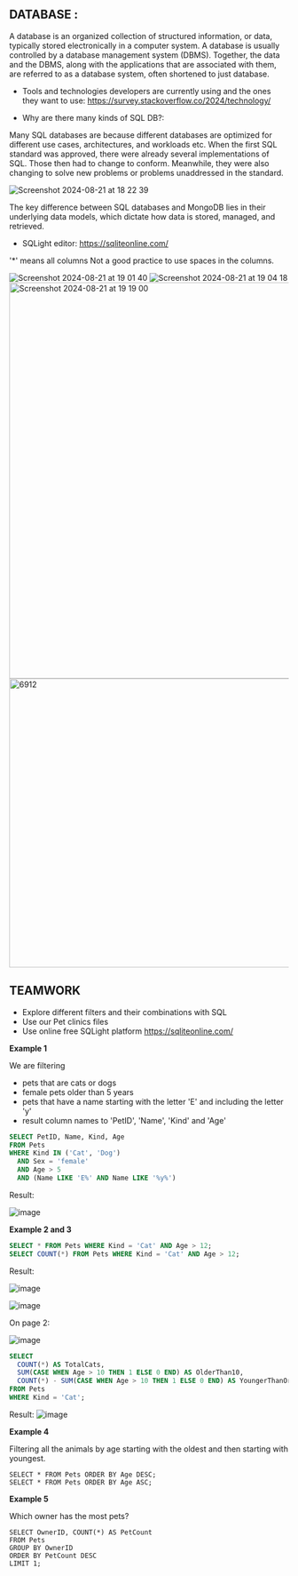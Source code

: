 ## DATABASE :
A database is an organized collection of structured information, or data, typically stored electronically in a computer system. 
A database is usually controlled by a database management system (DBMS). 
Together, the data and the DBMS, along with the applications that are associated with them, are referred to as a database system, often shortened to just database.

* Tools and technologies developers are currently using and the ones they want to use:
https://survey.stackoverflow.co/2024/technology/

* Why are there many kinds of SQL DB?: 

Many SQL databases are because different databases are optimized for different use cases, architectures, and workloads etc.
When the first SQL standard was approved, there were already several implementations of SQL. 
Those then had to change to conform. Meanwhile, they were also changing to solve new problems or problems unaddressed in the standard.

![Screenshot 2024-08-21 at 18 22 39](https://github.com/user-attachments/assets/c4a7a324-766a-4dcf-a0f6-070d61b98d87)

The key difference between SQL databases and MongoDB lies in their underlying data models, which dictate how data is stored, managed, and retrieved.

* SQLight editor:
  https://sqliteonline.com/

'*' means all columns
Not a good practice to use spaces in the columns.

![Screenshot 2024-08-21 at 19 01 40](https://github.com/user-attachments/assets/291ca5b7-9ff6-4fc5-a72f-de4b69b8e789)
![Screenshot 2024-08-21 at 19 04 18](https://github.com/user-attachments/assets/90a6013c-5970-4b28-9d78-2258e29fa551)
<img width="713" alt="Screenshot 2024-08-21 at 19 19 00" src="https://github.com/user-attachments/assets/3049bba3-55cf-454d-a759-bec05c31ce03">
<img width="520" alt="6912" src="https://github.com/user-attachments/assets/16dfa588-e8a7-4465-83ae-2553814712bb">

## TEAMWORK 
* Explore different filters and their combinations with SQL
* Use our Pet clinics files
* Use online free SQLight platform https://sqliteonline.com/

**Example 1**

We are filtering 
* pets that are cats or dogs
* female pets older than 5 years
* pets that have a name starting with the letter 'E' and including the letter 'y'
* result column names to 'PetID', 'Name', 'Kind' and 'Age'

```sql
SELECT PetID, Name, Kind, Age
FROM Pets 
WHERE Kind IN ('Cat', 'Dog') 
  AND Sex = 'female' 
  AND Age > 5 
  AND (Name LIKE 'E%' AND Name LIKE '%y%')
```

Result:

![image](https://github.com/user-attachments/assets/4e290a8f-9aa0-4f4c-988a-064a66cfa7fa)


**Example 2 and 3**

```sql
SELECT * FROM Pets WHERE Kind = 'Cat' AND Age > 12;
SELECT COUNT(*) FROM Pets WHERE Kind = 'Cat' AND Age > 12;
```

Result:

![image](https://github.com/user-attachments/assets/a55eb909-6dbc-478f-b523-72c001929de2)

![image](https://github.com/user-attachments/assets/14e711a7-21ed-4df5-ac75-bf8ff9457f93)


On page 2: 


![image](https://github.com/user-attachments/assets/dcc97a67-5082-4277-b012-a5d4c75e743b)




  ```sql
SELECT 
    COUNT(*) AS TotalCats, 
    SUM(CASE WHEN Age > 10 THEN 1 ELSE 0 END) AS OlderThan10, 
    COUNT(*) - SUM(CASE WHEN Age > 10 THEN 1 ELSE 0 END) AS YoungerThanOrEqualTo10
FROM Pets 
WHERE Kind = 'Cat';
```

Result: 
![image](https://github.com/user-attachments/assets/ba1f2d30-64f4-48df-af8c-d90020070e28)

**Example 4** 

Filtering all the animals by age starting with the oldest and then starting with youngest. 

```
SELECT * FROM Pets ORDER BY Age DESC;
SELECT * FROM Pets ORDER BY Age ASC;
```


**Example 5** 

Which owner has the most pets?

```
SELECT OwnerID, COUNT(*) AS PetCount
FROM Pets
GROUP BY OwnerID
ORDER BY PetCount DESC
LIMIT 1;
```


